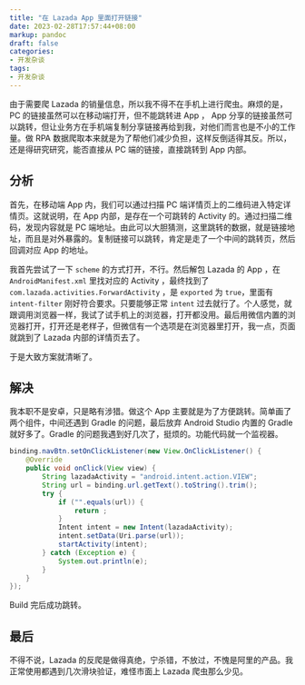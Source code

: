 ```yaml
---
title: "在 Lazada App 里面打开链接"
date: 2023-02-28T17:57:44+08:00
markup: pandoc
draft: false
categories:
- 开发杂谈
tags:
- 开发杂谈
---
```


由于需要爬 Lazada 的销量信息，所以我不得不在手机上进行爬虫。麻烦的是，PC 的链接虽然可以在移动端打开，但不能跳转进 App ， App 分享的链接虽然可以跳转，但让业务方在手机端复制分享链接再给到我，对他们而言也是不小的工作量。做 RPA 数据爬取本来就是为了帮他们减少负担，这样反倒适得其反。所以，还是得研究研究，能否直接从 PC 端的链接，直接跳转到 App 内部。

## 分析

首先，在移动端 App 内，我们可以通过扫描 PC 端详情页上的二维码进入特定详情页。这就说明，在 App 内部，是存在一个可跳转的 Activity 的。通过扫描二维码，发现内容就是 PC 端地址。由此可以大胆猜测，这里跳转的数据，就是链接地址，而且是对外暴露的。复制链接可以跳转，肯定是走了一个中间的跳转页，然后回调对应 App 的地址。

我首先尝试了一下 `scheme` 的方式打开，不行。然后解包 Lazada 的 App ，在 `AndroidManifest.xml` 里找对应的 Activity ，最终找到了 `com.lazada.activities.ForwardActivity` ，是 `exported` 为 `true`，里面有 `intent-filter` 刚好符合要求。只要能够正常 `intent` 过去就行了。个人感觉，就跟调用浏览器一样，我试了试手机上的浏览器，打开都没用。最后用微信内置的浏览器打开，打开还是老样子，但微信有一个选项是在浏览器里打开，我一点，页面就跳到了 Lazada 内部的详情页去了。

于是大致方案就清晰了。

## 解决

我本职不是安卓，只是略有涉猎。做这个 App 主要就是为了方便跳转。简单画了两个组件，中间还遇到 Gradle 的问题，最后放弃 Android Studio 内置的 Gradle 就好多了。Gradle 的问题我遇到好几次了，挺烦的。功能代码就一个监视器。

```java
binding.navBtn.setOnClickListener(new View.OnClickListener() {
    @Override
    public void onClick(View view) {
        String lazadaActivity = "android.intent.action.VIEW";
        String url = binding.url.getText().toString().trim();
        try {
            if ("".equals(url)) {
                return ;
            }
            Intent intent = new Intent(lazadaActivity);
            intent.setData(Uri.parse(url));
            startActivity(intent);
        } catch (Exception e) {
            System.out.println(e);
        }
    }
});
```

Build 完后成功跳转。

## 最后

不得不说，Lazada 的反爬是做得真绝，宁杀错，不放过，不愧是阿里的产品。我正常使用都遇到几次滑块验证，难怪市面上 Lazada 爬虫那么少见。
